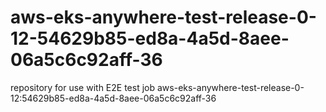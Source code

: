 # aws-eks-anywhere-test-release-0-12-54629b85-ed8a-4a5d-8aee-06a5c6c92aff-36
repository for use with E2E test job aws-eks-anywhere-test-release-0-12:54629b85-ed8a-4a5d-8aee-06a5c6c92aff-36
